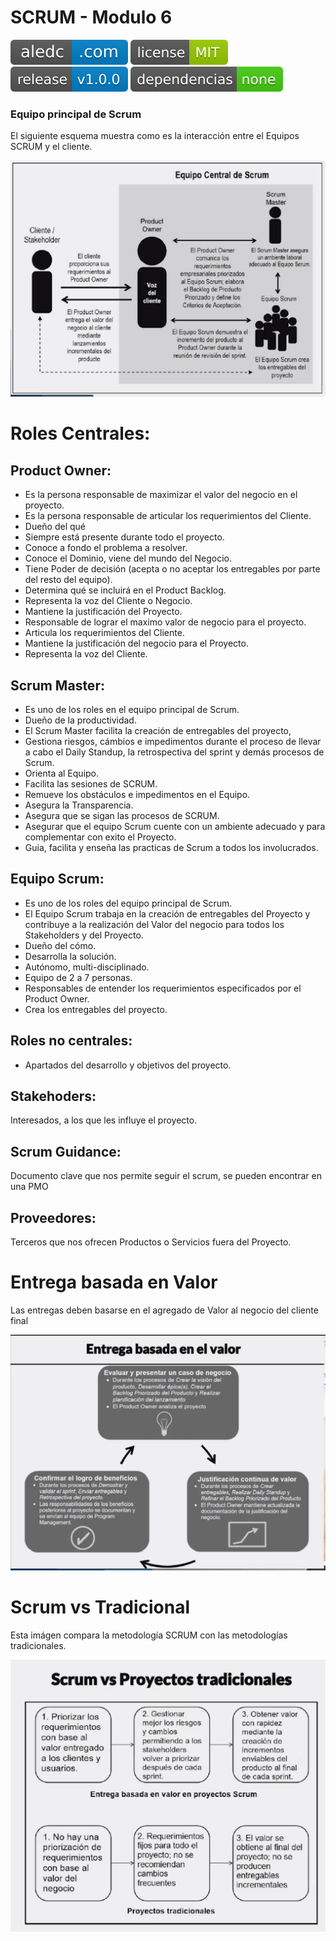 # SCRUM - Modulo 6
[![aledc.com](https://github.com/aledc7/Scrum-Certification/blob/master/recursos/aledc.com.svg)](https://aledc.com)
[![License](https://github.com/aledc7/Scrum-Certification/blob/master/recursos/mit-license.svg)](https://aledc.com)
[![GitHub release](https://github.com/aledc7/Scrum-Certification/blob/master/recursos/release.svg)](https://aledc.com)
[![Dependencies](https://github.com/aledc7/Scrum-Certification/blob/master/recursos/dependencias-none.svg)](https://aledc.com)




### Equipo principal de Scrum

El siguiente esquema muestra como es la interacción entre el Equipos SCRUM y el cliente.

![Equipo Scrum](https://github.com/aledc7/Scrum-Certification/blob/master/recursos/Equipo%20Scrum.png?raw=true)

# Roles Centrales:

## Product Owner:

- Es la persona responsable de maximizar el valor del negocio en el proyecto.  
- Es la persona responsable de articular los requerimientos del Cliente.
- Dueño del qué
- Siempre está presente durante todo el proyecto.
- Conoce a fondo el problema a resolver.
- Conoce el Dominio, viene del mundo del Negocio.
- Tiene Poder de decisión (acepta o no aceptar los entregables por parte del resto del equipo).
- Determina qué se incluirá en el Product Backlog.
- Representa la voz del Cliente o Negocio.
- Mantiene la justificación del Proyecto.
- Responsable de lograr el maximo valor de negocio para el proyecto.
- Articula los requerimientos del Cliente.
- Mantiene la justificación del negocio para el Proyecto.
- Representa la voz del Cliente.

## Scrum Master: 
- Es uno de los roles en el equipo principal de Scrum.
- Dueño de la productividad.
- El Scrum Master facilita la creación de entregables del proyecto, 
- Gestiona riesgos, cámbios e impedimentos durante el proceso de llevar a cabo el Daily Standup, la retrospectiva del sprint y demás procesos de Scrum.
- Orienta al Equipo.
- Facilita las sesiones de SCRUM.
- Remueve los obstáculos e impedimentos en el Equipo.
- Asegura la Transparencia.
- Asegura que se sigan las procesos de SCRUM.
- Asegurar que el equipo Scrum cuente con un ambiente adecuado y para complementar con exito el Proyecto.
- Guia, facilita y enseña las practicas de Scrum a todos los involucrados.

## Equipo Scrum: 
- Es uno de los roles del equipo principal de Scrum. 
- El Equipo Scrum trabaja en la creación de entregables del Proyecto y contribuye a la realización del Valor del negocio para todos los Stakeholders y del Proyecto.
- Dueño del cómo.
- Desarrolla la solución.
- Autónomo, multi-disciplinado.
- Equipo de 2 a 7 personas.
- Responsables de entender los requerimientos especificados por el Product Owner.
- Crea los entregables del proyecto.


## Roles no centrales: 
- Apartados del desarrollo y objetivos del proyecto.

## Stakehoders: 
Interesados, a los que les influye el proyecto.

## Scrum Guidance: 
Documento clave que nos permite seguir el scrum, se pueden encontrar en una PMO

## Proveedores: 
Terceros que nos ofrecen Productos o Servicios fuera del Proyecto.





# Entrega basada en Valor

Las entregas deben basarse en el agregado de Valor al negocio del cliente final

![Entrega Basada en Valor](https://github.com/aledc7/Scrum-Certification/blob/master/recursos/Entrega%20basada%20en%20Valor.png?raw=true)





# Scrum vs Tradicional

Esta imágen compara la metodología SCRUM con las metodologías tradicionales.

![Scrum Vs Tradicional](https://github.com/aledc7/Scrum-Certification/blob/master/recursos/Scrum%20vs%20Tradicional.png?raw=true)







